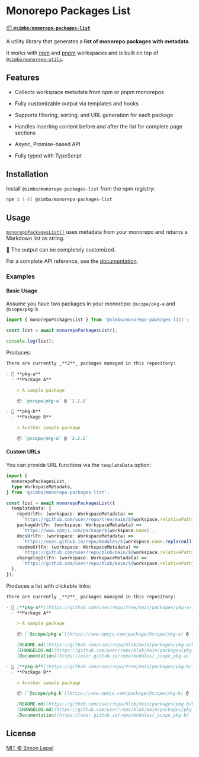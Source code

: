 # Monorepo Packages List

[📦 **`@simbo/monorepo-packages-list`**](https://npmjs.com/package/@simbo/monorepo-packages-list)

A utility library that generates a **list of monorepo packages with metadata**.

It works with [npm](https://docs.npmjs.com/cli/v11/using-npm/workspaces) and
[pnpm](https://pnpm.io/) workspaces and is built on top of
[`@simbo/monorepo-utils`](https://npmjs.com/package/@simbo/monorepo-utils).

## Features

- Collects workspace metadata from npm or pnpm monorepos

- Fully customizable output via templates and hooks

- Supports filtering, sorting, and URL generation for each package

- Handles inserting content before and after the list for complete page sections

- Async, Promise-based API

- Fully typed with TypeScript

## Installation

Install `@simbo/monorepo-packages-list` from the npm registry:

```bash
npm i [-D] @simbo/monorepo-packages-list
```

## Usage

[`monorepoPackagesList()`](https://simbo.codes/packages/functions/_simbo_monorepo-packages-list.monorepoPackagesList/)
uses metadata from your monorepo and returns a Markdown list as string.

🎨 The output can be completely customized.

For a complete API reference, see the
[documentation](https://simbo.codes/packages/modules/_simbo_monorepo-packages-list/).

### Examples

#### Basic Usage

Assume you have two packages in your monorepo: `@scope/pkg-a` and `@scope/pkg-b`

```ts
import { monorepoPackagesList } from '@simbo/monorepo-packages-list';

const list = await monorepoPackagesList();

console.log(list);
```

Produces:

```md
There are currently _**2**_ packages managed in this repository:

- 📂 **pkg-a**
  - **Package A**

    > A sample package

    📦 `@scope/pkg-a` @ `1.2.3`

- 📂 **pkg-b**
  - **Package B**

    > Another sample package

    📦 `@scope/pkg-b` @ `3.2.1`
```

#### Custom URLs

You can provide URL functions via the `templateData` option:

```ts
import {
  monorepoPackagesList,
  type WorkspaceMetadata,
} from '@simbo/monorepo-packages-list';

const list = await monorepoPackagesList({
  templateData: {
    repoUrlFn: (workspace: WorkspaceMetadata) =>
      `https://github.com/user/repo/tree/main/${workspace.relativePath}/`,
    packageUrlFn: (workspace: WorkspaceMetadata) =>
      `https://www.npmjs.com/package/${workspace.name}`,
    docsUrlFn: (workspace: WorkspaceMetadata) =>
      `https://user.github.io/repo/modules/${workspace.name.replaceAll(/[^a-z0-9-]/gi, '_')}`,
    readmeUrlFn: (workspace: WorkspaceMetadata) =>
      `https://github.com/user/repo/blob/main/${workspace.relativePath}/README.md`,
    changelogUrlFn: (workspace: WorkspaceMetadata) =>
      `https://github.com/user/repo/blob/main/${workspace.relativePath}/CHANGELOG.md`,
  },
});
```

Produces a list with clickable links:

```md
There are currently _**2**_ packages managed in this repository:

- 📂 [**pkg-a**](https://github.com/user/repo/tree/main/packages/pkg-a/)
  - **Package A**

    > A sample package

    📦 [`@scope/pkg-a`](https://www.npmjs.com/package/@scope/pkg-a) @ `1.2.3`

    [README.md](https://github.com/user/repo/blob/main/packages/pkg-a/README.md)  • 
    [CHANGELOG.md](https://github.com/user/repo/blob/main/packages/pkg-a/CHANGELOG.md)  • 
    [Documentation](https://user.github.io/repo/modules/_scope_pkg-a)

- 📂 [**pkg-b**](https://github.com/user/repo/tree/main/packages/pkg-b/)
  - **Package B**

    > Another sample package

    📦 [`@scope/pkg-b`](https://www.npmjs.com/package/@scope/pkg-b) @ `3.2.1`

    [README.md](https://github.com/user/repo/blob/main/packages/pkg-b/README.md)  • 
    [CHANGELOG.md](https://github.com/user/repo/blob/main/packages/pkg-b/CHANGELOG.md)  • 
    [Documentation](https://user.github.io/repo/modules/_scope_pkg-b)
```

## License

[MIT © Simon Lepel](http://simbo.mit-license.org/2025/)
